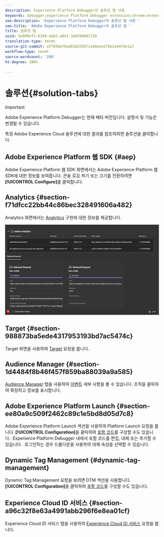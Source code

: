 ```yaml
---
description: Experience Platform Debugger의 솔루션 탭 사용
keywords: debugger;experience Platform Debugger extension;chrome;extension;summary;clear;requests;solutions;solution;information;analytics;target;audience manager;media optimizer;amo;id service
seo-description: 'Experience Platform Debugger의 솔루션 탭 사용 '
seo-title: 'Adobe Experience Platform Debugger의 솔루션 탭 '
title: 솔루션 탭
uuid: 5e999ef2-6399-4ab5-a841-3a839d081728
translation-type: tm+mt
source-git-commit: e5f85bb78ad818d3507ca48eee27bb1e44f4e1a7
workflow-type: tm+mt
source-wordcount: '280'
ht-degree: 100%

---
```



# 솔루션{#solution-tabs}

>[!IMPORTANT]
>
>Adobe Experience Platform Debugger는 현재 베타 버전입니다. 설명서 및 기능은 변경될 수 있습니다.

특정 Adobe Experience Cloud 솔루션에 대한 결과를 참조하려면 솔루션을 클릭합니다.

## Adobe Experience Platform 웹 SDK {#aep}

Adobe Experience Platform 웹 SDK 화면에서는 Adobe Experience Platform 웹 SDK에 대한 정보를 보여줍니다. 콘솔 로깅 켜기 또는 끄기를 전환하려면 **[!UICONTROL Configure]**&#x200B;를 클릭합니다.

## Analytics {#section-f71dfcc22bb44c86bec328491606a482}

Analytics 화면에서는 [Analytics](https://docs.adobe.com/content/help/ko-KR/analytics/landing/home.html) 구현에 대한 정보를 제공합니다.

![](assets/analytics.jpg)

## Target {#section-988873ba5ede4317953193bd7ac5474c}

Target 화면을 사용하여 [Target](https://docs.adobe.com/content/help/ko-KR/target/using/target-home.html) 요청을 봅니다<!-- or [Mbox Trace](https://docs.adobe.com/content/help/en/target/using/activities/troubleshoot-activities/content-trouble.html) response details-->.

## Audience Manager {#section-1d4484f8b46f457f859ba88039a9a585}

[Audience Manager](https://docs.adobe.com/content/help/ko-KR/audience-manager/user-guide/aam-home.html) 탭을 사용하여 [이벤트](https://docs.adobe.com/content/help/ko-KR/audience-manager/user-guide/api-and-sdk-code/dcs/dcs-event-calls/dcs-event-calls.html) 세부 사항을 볼 수 있습니다. 조직을 클릭하여 확장하고 정보를 표시합니다.

## Adobe Experience Platform Launch {#section-ee80a9c509f2462c89c1e5bd8d05d7c8}

Adobe Experience Platform Launch 섹션을 사용하여 Platform Launch 요청을 봅니다. **[!UICONTROL Configuration]**&#x200B;을 클릭하여 [포함 코드](https://docs.adobe.com/content/help/ko-KR/launch/using/reference/upgrade/link-dtm-embed-code.html)를 구성할 수도 있습니다.· Experience Platform Debugger 내에서 포함 코드를 편집, 대체 또는 추가할 수 있습니다 . 로그인하는 경우 드롭다운을 사용하여 대체 속성을 선택할 수 있습니다.

## Dynamic Tag Management {#dynamic-tag-management}

Dynamic Tag Management 요청을 보려면 DTM 섹션을 사용합니다. **[!UICONTROL Configuration]**&#x200B;을 클릭하여 [포함 코드](https://docs.adobe.com/content/help/ko-KR/dtm/using/client-side/code.html)를 구성할 수도 있습니다.

## Experience Cloud ID 서비스 {#section-a96c32f8e63a4991abb296f6e8ea01cf}

Experience Cloud ID 서비스 탭을 사용하여 [Experience Cloud ID 서비스](https://docs.adobe.com/content/help/ko-KR/id-service/using/home.html) 요청을 봅니다.